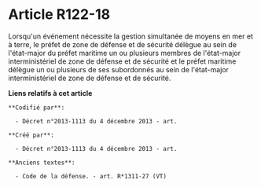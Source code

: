 # Article R122-18

Lorsqu'un événement nécessite la gestion simultanée de moyens en mer et à terre, le préfet de zone de défense et de sécurité
délègue au sein de l'état-major du préfet maritime un ou plusieurs membres de l'état-major interministériel de zone de
défense et de sécurité et le préfet maritime délègue un ou plusieurs de ses subordonnés au sein de l'état-major
interministériel de zone de défense et de sécurité.

**Liens relatifs à cet article**

	**Codifié par**:

	  - Décret n°2013-1113 du 4 décembre 2013 - art.

	**Créé par**:

	  - Décret n°2013-1113 du 4 décembre 2013 - art.

	**Anciens textes**:

	  - Code de la défense. - art. R*1311-27 (VT)
